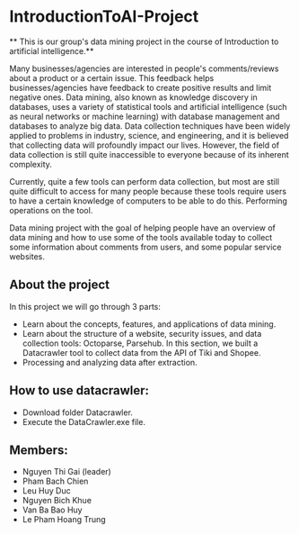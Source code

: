 # IntroductionToAI-Project
** This is our group's data mining project in the course of Introduction to artificial intelligence.**

Many businesses/agencies are interested in people's comments/reviews about a product or a certain issue. This feedback helps businesses/agencies have feedback to create positive results and limit negative ones. Data mining, also known as knowledge discovery in databases, uses a variety of statistical tools and artificial intelligence (such as neural networks or machine learning) with database management and databases to analyze big data. Data collection techniques have been widely applied to problems in industry, science, and engineering, and it is believed that collecting data will profoundly impact our lives. However, the field of data collection is still quite inaccessible to everyone because of its inherent complexity.

Currently, quite a few tools can perform data collection, but most are still quite difficult to access for many people because these tools require users to have a certain knowledge of computers to be able to do this. Performing operations on the tool.

Data mining project with the goal of helping people have an overview of data mining and how to use some of the tools available today to collect some information about comments from users, and some popular service websites.

## About the project

In this project we will go through 3 parts:
- Learn about the concepts, features, and applications of data mining.
- Learn about the structure of a website, security issues, and data collection tools: Octoparse, Parsehub. In this section, we built a Datacrawler tool to collect data from the API of Tiki and Shopee.
- Processing and analyzing data after extraction.

## How to use datacrawler: 
- Download folder Datacrawler.
- Execute the DataCrawler.exe file. 

## Members: 
- Nguyen Thi Gai (leader)
- Pham Bach Chien 
- Leu Huy Duc 
- Nguyen Bich Khue 
- Van Ba Bao Huy 
- Le Pham Hoang Trung
